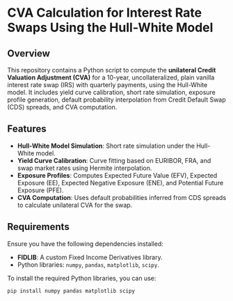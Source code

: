 # CVA Calculation for Interest Rate Swaps Using the Hull-White Model

## Overview

This repository contains a Python script to compute the **unilateral Credit Valuation Adjustment (CVA)** for a 10-year, uncollateralized, plain vanilla interest rate swap (IRS) with quarterly payments, using the Hull-White model. It includes yield curve calibration, short rate simulation, exposure profile generation, default probability interpolation from Credit Default Swap (CDS) spreads, and CVA computation.

## Features

- **Hull-White Model Simulation**: Short rate simulation under the Hull-White model.
- **Yield Curve Calibration**: Curve fitting based on EURIBOR, FRA, and swap market rates using Hermite interpolation.
- **Exposure Profiles**: Computes Expected Future Value (EFV), Expected Exposure (EE), Expected Negative Exposure (ENE), and Potential Future Exposure (PFE).
- **CVA Computation**: Uses default probabilities inferred from CDS spreads to calculate unilateral CVA for the swap.

## Requirements

Ensure you have the following dependencies installed:

- **FIDLIB**: A custom Fixed Income Derivatives library.
- Python libraries: `numpy`, `pandas`, `matplotlib`, `scipy`.

To install the required Python libraries, you can use:
```bash
pip install numpy pandas matplotlib scipy
